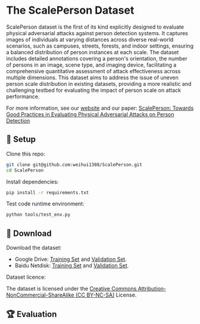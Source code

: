 # The ScalePerson Dataset
ScalePerson dataset is the first of its kind explicitly designed to evaluate physical adversarial attacks against person detection systems. It captures images of individuals at varying distances across diverse real-world scenarios, such as campuses, streets, forests, and indoor settings, ensuring a balanced distribution of person instances at each scale. The dataset includes detailed annotations covering a person's orientation, the number of persons in an image, scene type, and imaging device, facilitating a comprehensive quantitative assessment of attack effectiveness across multiple dimensions. This dataset aims to address the issue of uneven person scale distribution in existing datasets, providing a more realistic and challenging testbed for evaluating the impact of person scale on attack performance.

For more information, see our [website](https://scaleperson.github.io/) and our paper: [ScalePerson: Towards Good Practices in Evaluating Physical Adversarial Attacks on Person Detection](https://scaleperson.github.io/)

## :toolbox: Setup
Clone this repo:
```bash
git clone git@github.com:weihui1308/ScalePerson.git
cd ScalePerson
```

Install dependencies:
```bash
pip install -r requirements.txt
```

Test code runtime environment:
```bash
python tools/test_env.py
```

## :floppy_disk: Download
Download the dataset:

- Google Drive:
[Training Set](https://drive.google.com/file/d/1d98YsPT3a8jpnOBEG123GRFHlRogiDCv/view?usp=sharing) and [Validation Set](https://drive.google.com/file/d/1am_zjTd53L47rPlvR4us43KV25gwN4F6/view?usp=sharing).
- Baidu Netdisk:
[Training Set](https://pan.baidu.com/s/1ZPFjExOgLM2x5Bv29Cta8w?pwd=7384) and [Validation Set](https://pan.baidu.com/s/1Mq-vz8k-yjTZ_j_X79JXGA?pwd=4hxm).

Dataset licence:

The dataset is licensed under the [Creative Commons Attribution-NonCommercial-ShareAlike (CC BY-NC-SA)](https://creativecommons.org/licenses/by-nc-sa/4.0/) License.

## :trophy: Evaluation

<!--
## :pencil2: Citation
If you use this code in your research, please cite our paper:
```
@article{pan2023machiavelli,
    author = {Pan, Alexander and Chan, Jun Shern and Zou, Andy and Li, Nathaniel and Basart, Steven and Woodside, Thomas and Ng, Jonathan and Zhang, Hanlin and Emmons, Scott and Hendrycks, Dan},
    title = {Do the Rewards Justify the Means? Measuring Trade-Offs Between Rewards and Ethical Behavior in the Machiavelli Benchmark.},
    journal = {ICML},
    year = {2023},
}
```
-->
